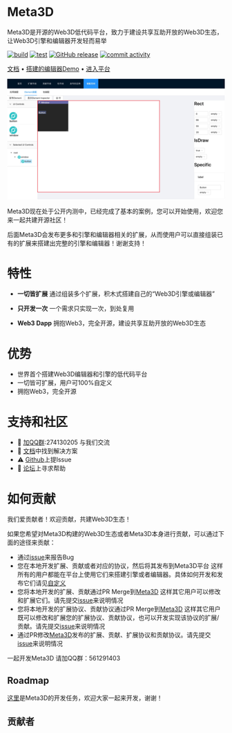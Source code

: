 # Meta3D

Meta3D是开源的Web3D低代码平台，致力于建设共享互助开放的Web3D生态，让Web3D引擎和编辑器开发轻而易举

[![build](https://github.com/Wonder-Technology/Meta3D/workflows/CI/badge.svg)](https://github.com/Wonder-Technology/Meta3D/actions) [![test](https://codecov.io/github/Wonder-Technology/Meta3D/coverage.svg?branch=master)](https://codecov.io/github/Wonder-Technology/Meta3D?branch=master) [![GitHub release](https://img.shields.io/github/release/Wonder-Technology/Meta3D.svg)](https://github.com/Wonder-Technology/Meta3D/releases) [![commit activity](https://img.shields.io/github/commit-activity/m/Wonder-Technology/Meta3D?color=00FF0)](https://github.com/Meta3D-Technology/Meta3D/graphs/commit-activity)




[文档](https://meta3d-website.4everland.app/docs/%E7%AE%80%E4%BB%8B) • [搭建的编辑器Demo](https://meta3d-platform-production.4everland.app/EnterApp?account=0xf63e1991a343814ede505d7cfc368615eae75307&appName=%E7%BC%96%E8%BE%91%E5%99%A8demo1)
 • [进入平台](https://meta3d-platform-production.4everland.app)

![index](./doc/files/index.png)

Meta3D现在处于公开内测中，已经完成了基本的案例，您可以开始使用，欢迎您来一起共建开源社区！

后面Meta3D会发布更多和引擎和编辑器相关的扩展，从而使用户可以直接组装已有的扩展来搭建出完整的引擎和编辑器！谢谢支持！

# 特性

- **一切皆扩展**
通过组装多个扩展，积木式搭建自己的“Web3D引擎或编辑器”
- **只开发一次**
一个需求只实现一次，到处复用

- **Web3 Dapp**
拥抱Web3，完全开源，建设共享互助开放的Web3D生态

# 优势

- 世界首个搭建Web3D编辑器和引擎的低代码平台
- 一切皆可扩展，用户可100%自定义
- 拥抱Web3，完全开源


# 支持和社区

- 💬 [加QQ群](https://qm.qq.com/cgi-bin/qm/qr?k=nS2aXzVnD2MsrwaZinPdE5KzGXdpMDX_&jump_from=webapi&authKey=lRRtao0aHyzsDRgakbPNvh/BYkFRnGfUQRBrsAbd3NftO7nzpx7AREz+wC8ZJuDS):274130205 与我们交流
- 📄 [文档](https://meta3d-website.4everland.app/docs/%E7%AE%80%E4%BB%8B)中找到解决方案
- ⚠️ [Github](https://github.com/Meta3D-Technology/Meta3D/issues/new/choose)上提Issue
- 👾 [论坛](https://github.com/Meta3D-Technology/Meta3D/discussions)上寻求帮助
<!-- - 💡 [案例]()作为学习资料 -->

 
# 如何贡献

我们爱贡献者！欢迎贡献，共建Web3D生态！

如果您希望对Meta3D构建的Web3D生态或者Meta3D本身进行贡献，可以通过下面的途径来贡献：


- 通过[issue](https://github.com/Meta3D-Technology/Meta3D/issues/new?assignees=yyc-git&labels=bug&template=%E6%8A%A5%E5%91%8Abug.md&title=)来报告Bug
- 您在本地开发扩展、贡献或者对应的协议，然后将其发布到Meta3D平台
这样所有的用户都能在平台上使用它们来搭建引擎或者编辑器。具体如何开发和发布它们请见[自定义](https://meta3d-website.4everland.app/docs/%E5%BC%80%E5%8F%91%E5%92%8C%E5%8F%91%E5%B8%83%E6%89%A9%E5%B1%95%E5%8D%8F%E8%AE%AE)
- 您将本地开发的扩展、贡献通过PR Merge到[Meta3D](https://github.com/Meta3D-Technology/Meta3D)
这样其它用户可以修改和扩展它们。请先提交[issue](https://github.com/Meta3D-Technology/Meta3D/issues/new/choose)来说明情况
- 您将本地开发的扩展协议、贡献协议通过PR Merge到[Meta3D](https://github.com/Meta3D-Technology/Meta3D)
这样其它用户既可以修改和扩展您的扩展协议、贡献协议，也可以开发实现该协议的扩展/贡献。请先提交[issue](https://github.com/Meta3D-Technology/Meta3D/issues/new/choose)来说明情况
- 通过PR修改[Meta3D](https://github.com/Meta3D-Technology/Meta3D)发布的扩展、贡献、扩展协议和贡献协议。请先提交[issue](https://github.com/Meta3D-Technology/Meta3D/issues/new/choose)来说明情况


一起开发Meta3D 请加QQ群：561291403

## Roadmap
[这里](https://github.com/orgs/Meta3D-Technology/projects/1/views/1)是Meta3D的开发任务，欢迎大家一起来开发，谢谢！

## 贡献者

<!-- TODO
refer to [README.MD 中生成贡献者名单](https://www.jianshu.com/p/495bb77eb672) -->

